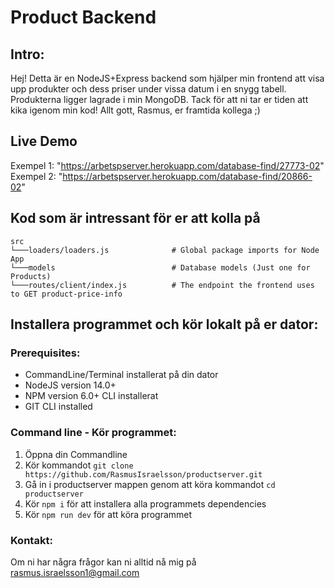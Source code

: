 # Product Backend

## Intro:

Hej! Detta är en NodeJS+Express backend som hjälper min frontend att visa upp produkter och dess priser
under vissa datum i en snygg tabell. Produkterna ligger lagrade i min MongoDB.
Tack för att ni tar er tiden att kika igenom min kod!
Allt gott,
Rasmus, er framtida kollega ;)

## Live Demo

Exempel 1: "https://arbetspserver.herokuapp.com/database-find/27773-02"
Exempel 2: "https://arbetspserver.herokuapp.com/database-find/20866-02"

## Kod som är intressant för er att kolla på

```
src
└───loaders/loaders.js              # Global package imports for Node App
└───models                          # Database models (Just one for Products)
└───routes/client/index.js          # The endpoint the frontend uses to GET product-price-info
```

## Installera programmet och kör lokalt på er dator:

### Prerequisites:

-   CommandLine/Terminal installerat på din dator
-   NodeJS version 14.0+
-   NPM version 6.0+ CLI installerat
-   GIT CLI installed

### Command line - Kör programmet:

1. Öppna din Commandline
2. Kör kommandot `git clone https://github.com/RasmusIsraelsson/productserver.git`
3. Gå in i productserver mappen genom att köra kommandot `cd productserver`
4. Kör `npm i` för att installera alla programmets dependencies
5. Kör `npm run dev` för att köra programmet

### Kontakt:

Om ni har några frågor kan ni alltid nå mig på rasmus.israelsson1@gmail.com
